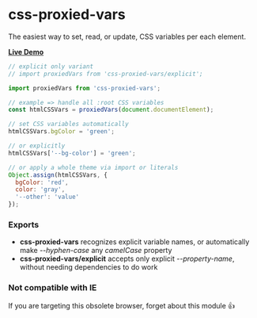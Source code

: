 # css-proxied-vars

The easiest way to set, read, or update, CSS variables per each element.

**[Live Demo](https://codepen.io/WebReflection/pen/GRNXrEK?editors=0010)**

```js
// explicit only variant
// import proxiedVars from 'css-proxied-vars/explicit';

import proxiedVars from 'css-proxied-vars';

// example => handle all :root CSS variables
const htmlCSSVars = proxiedVars(document.documentElement);

// set CSS variables automatically
htmlCSSVars.bgColor = 'green';

// or explicitly
htmlCSSVars['--bg-color'] = 'green';

// or apply a whole theme via import or literals
Object.assign(htmlCSSVars, {
  bgColor: 'red',
  color: 'gray',
  '--other': 'value'
});
```

### Exports

  * **css-proxied-vars** recognizes explicit variable names, or automatically make *--hyphen-case* any *camelCase* property
  * **css-proxied-vars/explicit** accepts only explicit *--property-name*, without needing dependencies to do work

### Not compatible with IE

If you are targeting this obsolete browser, forget about this module 👍
